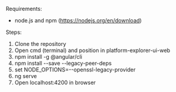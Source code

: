 Requirements:
- node.js and npm (https://nodejs.org/en/download)

Steps:
1. Clone the repository
2. Open cmd (terminal) and position in platform-explorer-ui-web
3. npm install -g @angular/cli
4. npm install --save --legacy-peer-deps
5. set NODE_OPTIONS=--openssl-legacy-provider
6. ng serve
7. Open localhost:4200 in browser
